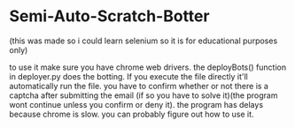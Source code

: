 # Semi-Auto-Scratch-Botter
(this was made so i could learn selenium so it is for educational purposes only)

to use it make sure you have chrome web drivers.
the deployBots() function in deployer.py does the botting. If you execute the file directly it'll automatically run the file.
you have to confirm whether or not there is a captcha after submitting the email (if so you have to solve it)(the program wont continue unless you confirm or deny it).
the program has delays because chrome is slow.
you can probably figure out how to use it.
